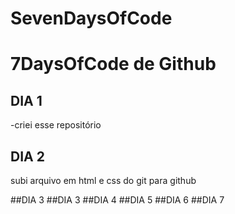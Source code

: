 # SevenDaysOfCode 

# 7DaysOfCode de Github

## DIA 1
-criei esse repositório
## DIA 2
subi arquivo em html e css do git para github

##DIA 3
##DIA 3
##DIA 4
##DIA 5
##DIA 6
##DIA 7
